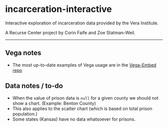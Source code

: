 # incarceration-interactive
Interactive exploration of incarceration data provided by the Vera Institute.

A Recurse Center project by Corin Faife and Zoe Statman-Weil.

---

## Vega notes
* The most up-to-date examples of Vega usage are in the [Vega-Embed repo](https://github.com/vega/vega-embed)


## Data notes / to-do
* When the value of prison data is `null` for a given county we should not show a chart. (Example: Benton County)
* This also applies to the scatter chart (which is based on total prison population.)
* Some states (Kansas) have no data whatsoever for prisons.